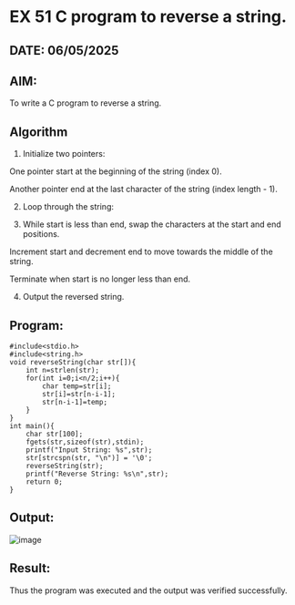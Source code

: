 # EX 51 C program to reverse a string.
## DATE: 06/05/2025
## AIM:
To write a C program to reverse a string.

## Algorithm
1. Initialize two pointers:

One pointer start at the beginning of the string (index 0).

Another pointer end at the last character of the string (index length - 1).

2. Loop through the string:

3. While start is less than end, swap the characters at the start and end positions.

Increment start and decrement end to move towards the middle of the string.

Terminate when start is no longer less than end.

4. Output the reversed string.


## Program:
```
#include<stdio.h>
#include<string.h>
void reverseString(char str[]){
    int n=strlen(str);
    for(int i=0;i<n/2;i++){
        char temp=str[i];
        str[i]=str[n-i-1];
        str[n-i-1]=temp;
    }
}
int main(){
    char str[100];
    fgets(str,sizeof(str),stdin);
    printf("Input String: %s",str);
    str[strcspn(str, "\n")] = '\0';
    reverseString(str);
    printf("Reverse String: %s\n",str);
    return 0;
}
```

## Output:

![image](https://github.com/user-attachments/assets/cdcbface-6f6d-4ffa-a7be-a92bbd68fcc7)


## Result:
Thus the program was executed and the output was verified successfully.
